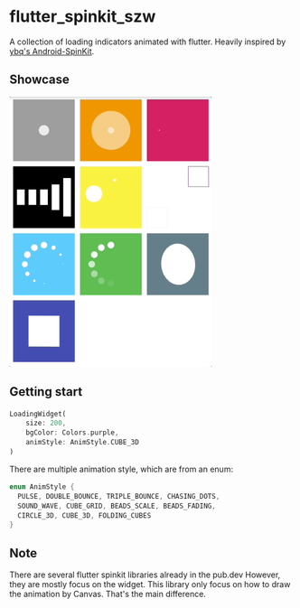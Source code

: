 # flutter_spinkit_szw

A collection of loading indicators animated with flutter. Heavily inspired by [ybq's Android-SpinKit](https://github.com/ybq/Android-SpinKit).

## Showcase
<img src="https://raw.githubusercontent.com/songzhw/flutter_spinkit_szw/master/art/loadings.gif">

## Getting start

```dart
LoadingWidget(
    size: 200,
    bgColor: Colors.purple,
    animStyle: AnimStyle.CUBE_3D
)
```

There are multiple animation style, which are from an enum:
```dart
enum AnimStyle {
  PULSE, DOUBLE_BOUNCE, TRIPLE_BOUNCE, CHASING_DOTS,
  SOUND_WAVE, CUBE_GRID, BEADS_SCALE, BEADS_FADING,
  CIRCLE_3D, CUBE_3D, FOLDING_CUBES
}
```

## Note
There are several flutter spinkit libraries already in the pub.dev
However, they are mostly focus on the widget.
This library only focus on how to draw the animation by Canvas.
That's the main difference.